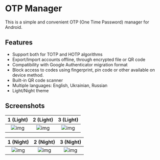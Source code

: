 # OTP Manager

This is a simple and convenient OTP (One Time Password) manager for Android.

## Features

* Support both for TOTP and HOTP algorithms
* Export/Import accounts offline, through encrypted file or QR code
* Compatibility with Google Authenticator migration format
* Block access to codes using fingerprint, pin code or other available on device method.
* Built-in QR code scanner
* Multiple languages: English, Ukrainian, Russian
* Light/Night theme

## Screenshots

|               1 (Light)               |               2 (Light)               |               3 (Light)               |
|:-------------------------------------:|:-------------------------------------:|:-------------------------------------:|
| ![img](media/screenshots/phone/1.png) | ![img](media/screenshots/phone/2.png) | ![img](media/screenshots/phone/3.png) |

|               1 (Night)               |               2 (Night)               |               3 (Night)               |
|:-------------------------------------:|:-------------------------------------:|:-------------------------------------:|
| ![img](media/screenshots/phone/4.png) | ![img](media/screenshots/phone/5.png) | ![img](media/screenshots/phone/6.png) |